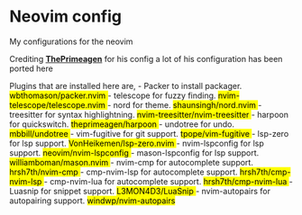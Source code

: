 # Neovim config

My configurations for the neovim

Crediting **[ThePrimeagen](https://www.youtube.com/@ThePrimeagen)** for his config a lot of his configuration has been ported here

Plugins that are installed here are,
        - Packer to install packager. <mark> wbthomason/packer.nvim </mark>
        - telescope for fuzzy finding. <mark>nvim-telescope/telescope.nvim </mark>
        - nord for theme. <mark> shaunsingh/nord.nvim </mark>
        - treesitter for syntax highlightning. <mark> nvim-treesitter/nvim-treesitter </mark>
        - harpoon for quickswitch. <mark> theprimeagen/harpoon </mark>
        - undotree for undo. <mark> mbbill/undotree </mark>
        - vim-fugitive for git support. <mark> tpope/vim-fugitive </mark>
        - lsp-zero for lsp support. <mark> VonHeikemen/lsp-zero.nvim </mark>
        - nvim-lspconfig for lsp support. <mark> neovim/nvim-lspconfig </mark>
        - mason-lspconfig for lsp support. <mark> williamboman/mason.nvim </mark>
        - nvim-cmp for autocomplete support. <mark> hrsh7th/nvim-cmp </mark>
        - cmp-nvim-lsp for autocomplete support. <mark> hrsh7th/cmp-nvim-lsp </mark>
        - cmp-nvim-lua for autocomplete support. <mark>hrsh7th/cmp-nvim-lua </mark>
        - Luasnip for snippet support. <mark> L3MON4D3/LuaSnip </mark>
        - nvim-autopairs for autopairing support. <mark> windwp/nvim-autopairs </mark>
